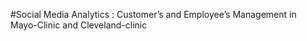 #Social Media Analytics : Customer’s and Employee’s Management in Mayo-Clinic and Cleveland-clinic

